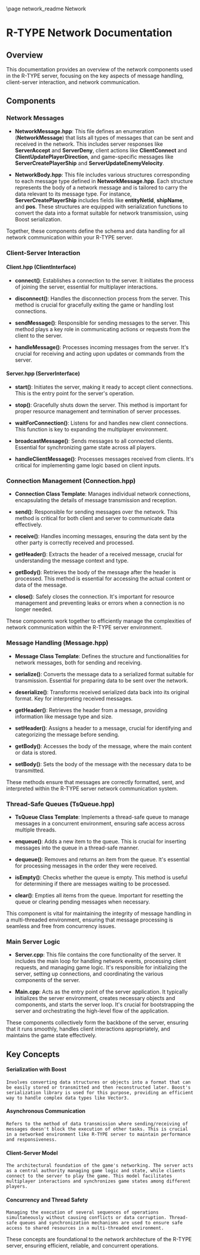 \page network_readme Network
# R-TYPE Network Documentation

## Overview

This documentation provides an overview of the network components used in the R-TYPE server, focusing on the key aspects of message handling, client-server interaction, and network communication.

## Components

### Network Messages

* **NetworkMessage.hpp**: This file defines an enumeration (**NetworkMessage**) that lists all types of messages that can be sent and received in the network. This includes server responses like **ServerAccept** and **ServerDeny**, client actions like **ClientConnect** and **ClientUpdatePlayerDirection**, and game-specific messages like **ServerCreatePlayerShip** and **ServerUpdateEnemyVelocity**.

* **NetworkBody.hpp**: This file includes various structures corresponding to each message type defined in **NetworkMessage.hpp**. Each structure represents the body of a network message and is tailored to carry the data relevant to its message type. For instance, **ServerCreatePlayerShip** includes fields like **entityNetId**, **shipName**, and **pos**. These structures are equipped with serialization functions to convert the data into a format suitable for network transmission, using Boost serialization.

Together, these components define the schema and data handling for all network communication within your R-TYPE server.

### Client-Server Interaction

#### Client.hpp (ClientInterface)

* **connect()**: Establishes a connection to the server. It initiates the process of joining the server, essential for multiplayer interactions.

* **disconnect()**: Handles the disconnection process from the server. This method is crucial for gracefully exiting the game or handling lost connections.

* **sendMessage()**: Responsible for sending messages to the server. This method plays a key role in communicating actions or requests from the client to the server.

* **handleMessage()**: Processes incoming messages from the server. It's crucial for receiving and acting upon updates or commands from the server.

#### Server.hpp (ServerInterface)

* **start()**: Initiates the server, making it ready to accept client connections. This is the entry point for the server's operation.

* **stop()**: Gracefully shuts down the server. This method is important for proper resource management and termination of server processes.

* **waitForConnection()**: Listens for and handles new client connections. This function is key to expanding the multiplayer environment.

* **broadcastMessage()**: Sends messages to all connected clients. Essential for synchronizing game state across all players.

* **handleClientMessage()**: Processes messages received from clients. It's critical for implementing game logic based on client inputs.

### Connection Management (Connection.hpp)

* **Connection Class Template**: Manages individual network connections, encapsulating the details of message transmission and reception.

* **send()**: Responsible for sending messages over the network. This method is critical for both client and server to communicate data effectively.

* **receive()**: Handles incoming messages, ensuring the data sent by the other party is correctly received and processed.

* **getHeader()**: Extracts the header of a received message, crucial for understanding the message context and type.

* **getBody()**: Retrieves the body of the message after the header is processed. This method is essential for accessing the actual content or data of the message.

* **close()**: Safely closes the connection. It's important for resource management and preventing leaks or errors when a connection is no longer needed.

These components work together to efficiently manage the complexities of network communication within the R-TYPE server environment.

### Message Handling (Message.hpp)

* **Message Class Template**: Defines the structure and functionalities for network messages, both for sending and receiving.

* **serialize()**: Converts the message data to a serialized format suitable for transmission. Essential for preparing data to be sent over the network.

* **deserialize()**: Transforms received serialized data back into its original format. Key for interpreting received messages.

* **getHeader()**: Retrieves the header from a message, providing information like message type and size.

* **setHeader()**: Assigns a header to a message, crucial for identifying and categorizing the message before sending.

* **getBody()**: Accesses the body of the message, where the main content or data is stored.

* **setBody()**: Sets the body of the message with the necessary data to be transmitted.

These methods ensure that messages are correctly formatted, sent, and interpreted within the R-TYPE server network communication system.

### Thread-Safe Queues (TsQueue.hpp)

* **TsQueue Class Template**: Implements a thread-safe queue to manage messages in a concurrent environment, ensuring safe access across multiple threads.

* **enqueue()**: Adds a new item to the queue. This is crucial for inserting messages into the queue in a thread-safe manner.

* **dequeue()**: Removes and returns an item from the queue. It's essential for processing messages in the order they were received.

* **isEmpty()**: Checks whether the queue is empty. This method is useful for determining if there are messages waiting to be processed.

* **clear()**: Empties all items from the queue. Important for resetting the queue or clearing pending messages when necessary.

This component is vital for maintaining the integrity of message handling in a multi-threaded environment, ensuring that message processing is seamless and free from concurrency issues.

### Main Server Logic

* **Server.cpp**: This file contains the core functionality of the server. It includes the main loop for handling network events, processing client requests, and managing game logic. It's responsible for initializing the server, setting up connections, and coordinating the various components of the server.

* **Main.cpp**: Acts as the entry point of the server application. It typically initializes the server environment, creates necessary objects and components, and starts the server loop. It's crucial for bootstrapping the server and orchestrating the high-level flow of the application.

These components collectively form the backbone of the server, ensuring that it runs smoothly, handles client interactions appropriately, and maintains the game state effectively.

## Key Concepts

#### Serialization with Boost

    Involves converting data structures or objects into a format that can be easily stored or transmitted and then reconstructed later. Boost's serialization library is used for this purpose, providing an efficient way to handle complex data types like Vector3.

#### Asynchronous Communication

    Refers to the method of data transmission where sending/receiving of messages doesn't block the execution of other tasks. This is crucial in a networked environment like R-TYPE server to maintain performance and responsiveness.

#### Client-Server Model

    The architectural foundation of the game's networking. The server acts as a central authority managing game logic and state, while clients connect to the server to play the game. This model facilitates multiplayer interactions and synchronizes game states among different players.

#### Concurrency and Thread Safety

    Managing the execution of several sequences of operations simultaneously without causing conflicts or data corruption. Thread-safe queues and synchronization mechanisms are used to ensure safe access to shared resources in a multi-threaded environment.

These concepts are foundational to the network architecture of the R-TYPE server, ensuring efficient, reliable, and concurrent operations.
